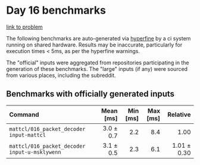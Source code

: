 # Day 16 benchmarks

[link to problem](http://adventofcode.com/2021/day/16)

The following benchmarks are auto-generated via [hyperfine](https://github.com/sharkdp/hyperfine) by a ci system running on shared hardware. Results may be inaccurate, particularly for execution times < 5ms, as per the hyperfine warnings.

The "official" inputs were aggregated from repositories participating in the generation of these benchmarks. The "large" inputs (if any) were sourced from various places, including the subreddit.

## Benchmarks with officially generated inputs
| Command | Mean [ms] | Min [ms] | Max [ms] | Relative |
|:---|---:|---:|---:|---:|
| `mattcl/016_packet_decoder input-mattcl` | 3.0 ± 0.7 | 2.2 | 8.4 | 1.00 |
| `mattcl/016_packet_decoder input-u-msklywenn` | 3.1 ± 0.5 | 2.3 | 6.1 | 1.01 ± 0.30 |
